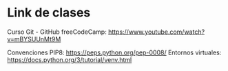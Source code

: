 # Link de clases 

Curso Git - GitHub freeCodeCamp: https://www.youtube.com/watch?v=mBYSUUnMt9M

Convenciones PIP8: https://peps.python.org/pep-0008/
Entornos virtuales: https://docs.python.org/3/tutorial/venv.html
